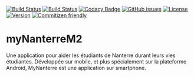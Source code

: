 [![Build Status](https://travis-ci.org/sankarvijay/myNanterreM2.svg?branch=master)](https://travis-ci.org/sankarvijay/myNanterreM2)
[![Build Status](https://travis-ci.com/sankarvijay/myNanterreM2.svg?branch=master)](https://travis-ci.org/sankarvijay/myNanterreM2)
[![Codacy Badge](https://api.codacy.com/project/badge/Grade/b55330b80abb423bac3057216091bb04)](https://www.codacy.com/manual/sankarvijay/myNanterreM2?utm_source=github.com&amp;utm_medium=referral&amp;utm_content=sankarvijay/myNanterreM2&amp;utm_campaign=Badge_Grade)
[![GitHub issues](https://img.shields.io/github/issues/sankarvijay/myNanterreM2.svg)](https://github.com/sankarvijay/myNanterreM2/issues)
[![License](https://img.shields.io/github/license/sankarvijay/myNanterreM2.svg?style=flat-square)](LICENSE)
[![Version](https://img.shields.io/github/release/sankarvijay/MyNanterreM2.svg?label=version&style=flat-square)](build.gradle)
[![Commitizen friendly](https://img.shields.io/badge/commitizen-friendly-brightgreen.svg)](http://commitizen.github.io/cz-cli/)
# myNanterreM2
Une application pour aider les étudiants de Nanterre durant leurs vies étudiantes. Développée sur mobile, et plus spécialement sur la plateforme Android, MyNanterre est une application sur smartphone.
